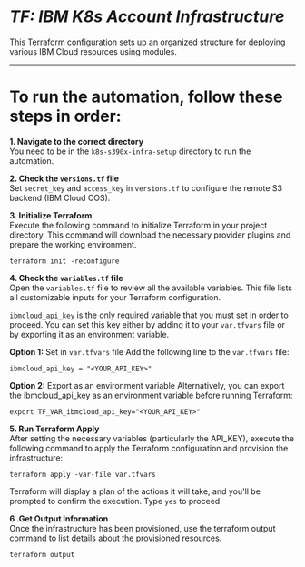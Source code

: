 # _TF: IBM K8s Account Infrastructure_
This Terraform configuration sets up an organized structure for deploying various IBM Cloud resources using modules. 

---
# To run the automation, follow these steps in order:

**1. Navigate to the correct directory**
<br> You need to be in the `k8s-s390x-infra-setup` directory to run the automation.

**2. Check the `versions.tf` file**
<br> Set `secret_key` and `access_key` in `versions.tf` to configure the remote S3 backend (IBM Cloud COS).

**3. Initialize Terraform**
<br> Execute the following command to initialize Terraform in your project directory. This command will download the necessary provider plugins and prepare the working environment.
```
terraform init -reconfigure
```

**4. Check the `variables.tf` file**
<br> Open the `variables.tf` file to review all the available variables. This file lists all customizable inputs for your Terraform configuration.

`ibmcloud_api_key` is the only required variable that you must set in order to proceed. You can set this key either by adding it to your `var.tfvars` file or by exporting it as an environment variable.

**Option 1:** Set in `var.tfvars` file
Add the following line to the `var.tfvars` file:
```
ibmcloud_api_key = "<YOUR_API_KEY>"
```

**Option 2:** Export as an environment variable
Alternatively, you can export the ibmcloud_api_key as an environment variable before running Terraform:
```
export TF_VAR_ibmcloud_api_key="<YOUR_API_KEY>"
```

**5. Run Terraform Apply**
<br> After setting the necessary variables (particularly the API_KEY), execute the following command to apply the Terraform configuration and provision the infrastructure:
```
terraform apply -var-file var.tfvars
```
Terraform will display a plan of the actions it will take, and you'll be prompted to confirm the execution. Type `yes` to proceed.

**6 .Get Output Information**
<br> Once the infrastructure has been provisioned, use the terraform output command to list details about the provisioned resources.
```
terraform output
```
